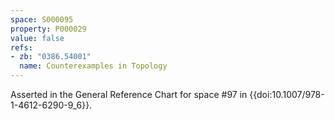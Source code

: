 ```yaml
---
space: S000095
property: P000029
value: false
refs:
- zb: "0386.54001"
  name: Counterexamples in Topology
---
```


Asserted in the General Reference Chart for space #97 in
{{doi:10.1007/978-1-4612-6290-9_6}}.
